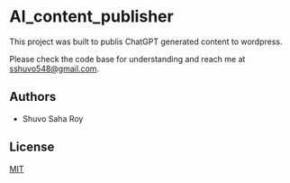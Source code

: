 
# AI_content_publisher

This project was built to publis ChatGPT generated content to wordpress.

Please check the code base for understanding and reach me at sshuvo548@gmail.com.


## Authors

- Shuvo Saha Roy


## License

[MIT](https://choosealicense.com/licenses/mit/)

